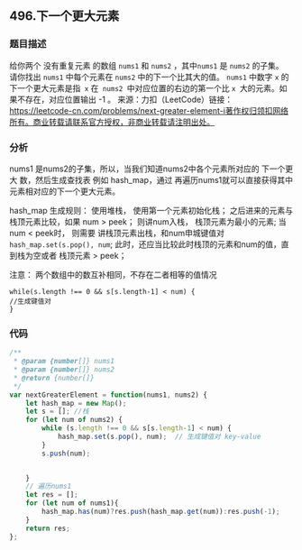 ## 496.下一个更大元素

### 题目描述

给你两个 没有重复元素 的数组 `nums1` 和 `nums2` ，其中`nums1` 是 `nums2` 的子集。
请你找出 `nums1` 中每个元素在 `nums2` 中的下一个比其大的值。
`nums1` 中数字 `x` 的下一个更大元素是指` x` 在` nums2 `中对应位置的右边的第一个比 `x `大的元素。如果不存在，对应位置输出 -1 。
来源：力扣（LeetCode）链接：https://leetcode-cn.com/problems/next-greater-element-i著作权归领扣网络所有。商业转载请联系官方授权，非商业转载请注明出处。


### 分析

nums1 是nums2的子集，所以，当我们知道nums2中各个元素所对应的 下一个更大 数，然后生成查找表 例如 hash_map，通过 再遍历nums1就可以直接获得其中元素相对应的下一个更大元素。

hash_map 生成规则：
使用堆栈， 使用第一个元素初始化栈；
之后进来的元素与栈顶元素比较，如果 num > peek； 则讲num入栈， 栈顶元素为最小的元素;
当num < peek时， 则需要 讲栈顶元素出栈，和num申城键值对`hash_map.set(s.pop(), num`;
此时，还应当比较此时栈顶的元素和num的值，直到栈为空或者 栈顶元素 > peek；

注意： 两个数组中的数互补相同，不存在二者相等的值情况

```
while(s.length !== 0 && s[s.length-1] < num) {
//生成键值对
}
```

### 代码

```js
/**
 * @param {number[]} nums1
 * @param {number[]} nums2
 * @return {number[]}
 */
var nextGreaterElement = function(nums1, nums2) {
    let hash_map = new Map();
    let s = []; //栈
    for (let num of nums2) {
        while (s.length !== 0 && s[s.length-1] < num) {
            hash_map.set(s.pop(), num);  // 生成键值对 key-value
        }
        s.push(num);
        

    }
    // 遍历nums1
    let res = [];
    for (let num of nums1){
        hash_map.has(num)?res.push(hash_map.get(num)):res.push(-1);
    }
    return res;
};
```